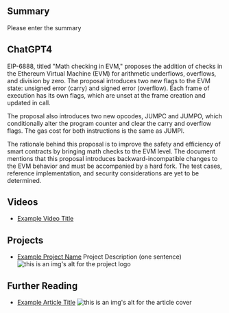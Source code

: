 ## Summary

Please enter the summary

## ChatGPT4

EIP-6888, titled "Math checking in EVM," proposes the addition of checks in the Ethereum Virtual Machine (EVM) for arithmetic underflows, overflows, and division by zero. The proposal introduces two new flags to the EVM state: unsigned error (carry) and signed error (overflow). Each frame of execution has its own flags, which are unset at the frame creation and updated in call.

The proposal also introduces two new opcodes, JUMPC and JUMPO, which conditionally alter the program counter and clear the carry and overflow flags. The gas cost for both instructions is the same as JUMPI.

The rationale behind this proposal is to improve the safety and efficiency of smart contracts by bringing math checks to the EVM level. The document mentions that this proposal introduces backward-incompatible changes to the EVM behavior and must be accompanied by a hard fork. The test cases, reference implementation, and security considerations are yet to be determined.

## Videos

- [Example Video Title](https://www.youtube.com/watch?v=TDGq4aeevgY)

## Projects

- [Example Project Name](https://xxxx.xxx/xxxxx) Project Description (one sentence) ![this is an img's alt for the project logo](https://xxxx.xxx/project-logo.xxx)

## Further Reading

- [Example Article Title](https://xxxx.xxx/xxxxx) ![this is an img's alt for the article cover](https://xxxx.xxx/article-cover.xxx)

